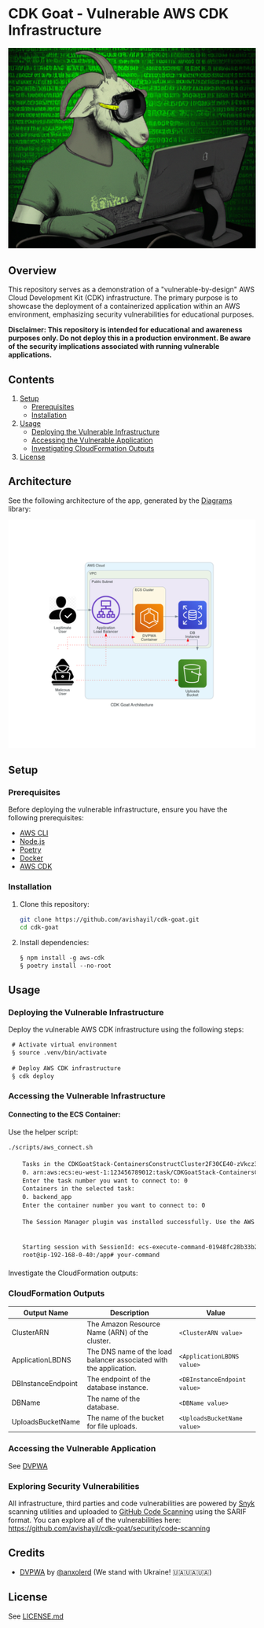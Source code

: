 # CDK Goat - Vulnerable AWS CDK Infrastructure

<img src="./images/cdk_goat.png" title="CDK Goat" width="780">

## Overview

This repository serves as a demonstration of a "vulnerable-by-design" AWS Cloud Development Kit (CDK) infrastructure. The primary purpose is to showcase the deployment of a containerized application within an AWS environment, emphasizing security vulnerabilities for educational purposes.

**Disclaimer: This repository is intended for educational and awareness purposes only. Do not deploy this in a production environment. Be aware of the security implications associated with running vulnerable applications.**

## Contents

1. [Setup](#setup)
   - [Prerequisites](#prerequisites)
   - [Installation](#installation)
2. [Usage](#usage)
   - [Deploying the Vulnerable Infrastructure](#deploying-the-vulnerable-infrastructure)
   - [Accessing the Vulnerable Application](#accessing-the-vulnerable-application)
   - [Investigating CloudFormation Outputs](#investigating-cloudformation-outputs)
3. [License](#license)

## Architecture

See the following architecture of the app, generated by the [Diagrams](https://diagrams.mingrammer.com/) library:

![CDK Goat](images/cdk_goat_architecture.png)

## Setup

### Prerequisites

Before deploying the vulnerable infrastructure, ensure you have the following prerequisites:

- [AWS CLI](https://aws.amazon.com/cli/)
- [Node.js](https://nodejs.org/)
- [Poetry](https://python-poetry.org/)
- [Docker](https://www.docker.com/)
- [AWS CDK](https://aws.amazon.com/cdk/)

### Installation

1. Clone this repository:

   ```bash
   git clone https://github.com/avishayil/cdk-goat.git
   cd cdk-goat
   ```

2. Install dependencies:

   ```
   § npm install -g aws-cdk
   § poetry install --no-root
   ```

## Usage

### Deploying the Vulnerable Infrastructure

Deploy the vulnerable AWS CDK infrastructure using the following steps:

   ```
    # Activate virtual environment
    § source .venv/bin/activate

    # Deploy AWS CDK infrastructure
    § cdk deploy
   ```

### Accessing the Vulnerable Infrastructure

#### Connecting to the ECS Container:

Use the helper script:
```bash
./scripts/aws_connect.sh

    Tasks in the CDKGoatStack-ContainersConstructCluster2F30CE40-zVkcz3MqwUTK cluster:
    0. arn:aws:ecs:eu-west-1:123456789012:task/CDKGoatStack-ContainersConstructCluster2F30CE40-zVkcz3MqwUTK/6fb6ab52095c4dd08a3031a899f04d23
    Enter the task number you want to connect to: 0
    Containers in the selected task:
    0. backend_app
    Enter the container number you want to connect to: 0

    The Session Manager plugin was installed successfully. Use the AWS CLI to start a session.


    Starting session with SessionId: ecs-execute-command-01948fc28b33b2fd5
    root@ip-192-168-0-40:/app# your-command
```

####

Investigate the CloudFormation outputs:

### CloudFormation Outputs

| Output Name          | Description                                                | Value                       |
|----------------------|------------------------------------------------------------|-----------------------------|
| ClusterARN           | The Amazon Resource Name (ARN) of the cluster.             | `<ClusterARN value>`        |
| ApplicationLBDNS     | The DNS name of the load balancer associated with the application. | `<ApplicationLBDNS value>` |
| DBInstanceEndpoint   | The endpoint of the database instance.                     | `<DBInstanceEndpoint value>`|
| DBName               | The name of the database.                                   | `<DBName value>`            |
| UploadsBucketName    | The name of the bucket for file uploads.                    | `<UploadsBucketName value>` |

### Accessing the Vulnerable Application

See [DVPWA](cdk/containers/dvpwa/README.rst)

### Exploring Security Vulnerabilities

All infrastructure, third parties and code vulnerabilities are powered by [Snyk](https://snyk.io) scanning utilities and uploaded to [GitHub Code Scanning](https://docs.github.com/en/code-security/code-scanning/introduction-to-code-scanning/about-code-scanning) using the SARIF format. You can explore all of the vulnerabilities here: https://github.com/avishayil/cdk-goat/security/code-scanning

## Credits

- [DVPWA](https://github.com/anxolerd/dvpwa) by [@anxolerd](https://github.com/anxolerd) (We stand with Ukraine! 🇺🇦🇺🇦🇺🇦)

## License

See [LICENSE.md](LICENSE.md)
